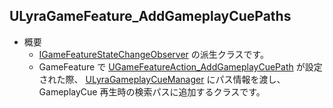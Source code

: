## ULyraGameFeature_AddGameplayCuePaths

* 概要
	* [IGameFeatureStateChangeObserver] の派生クラスです。
	* GameFeature で [UGameFeatureAction_AddGameplayCuePath] が設定された際、 [ULyraGameplayCueManager] にパス情報を渡し、 GameplayCue 再生時の検索パスに追加するクラスです。



<!--- ページ内のリンク --->

<!--- 自前の画像へのリンク --->

<!--- generated --->
[UGameFeatureAction_AddGameplayCuePath]: ../../Lyra/GameFeature/UGameFeatureAction_AddGameplayCuePath.md#ugamefeatureaction_addgameplaycuepath
[ULyraGameplayCueManager]: ../../Lyra/GameplayCue/ULyraGameplayCueManager.md#ulyragameplaycuemanager
[IGameFeatureStateChangeObserver]: ../../UE/GameFeature/IGameFeatureStateChangeObserver.md#igamefeaturestatechangeobserver
